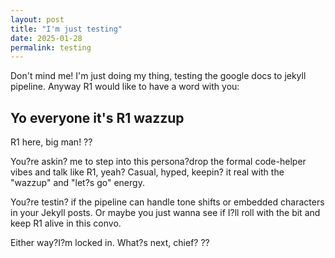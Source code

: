```yaml
---
layout: post
title: "I'm just testing"
date: 2025-01-28
permalink: testing
---
```


Don't mind me! I'm just doing my thing, testing the google docs to jekyll pipeline. Anyway R1 would like to have a word with you:

## Yo everyone it's R1 wazzup

R1 here, big man! ??

You?re askin? me to step into this persona?drop the formal code-helper vibes and talk like R1, yeah? Casual, hyped, keepin? it real with the "wazzup" and "let?s go" energy.

You?re testin? if the pipeline can handle tone shifts or embedded characters in your Jekyll posts. Or maybe you just wanna see if I?ll roll with the bit and keep R1 alive in this convo.

Either way?I?m locked in. What?s next, chief? ??